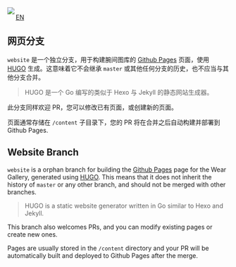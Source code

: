 <img  src="https://github.com/ichenhe/wear-gallery/actions/workflows/gh-pages.yml/badge.svg?branch=website" align='left'/>

[EN](#website-branch)

## 网页分支

`website` 是一个独立分支，用于构建腕间图库的 [Github Pages](https://wg.chenhe.me/) 页面，使用 [HUGO](https://gohugo.io/) 生成。这意味着它不会继承 `master` 或其他任何分支的历史，也不应当与其他分支合并。

> HUGO 是一个 Go 编写的类似于 Hexo 与 Jekyll 的静态网站生成器。

此分支同样欢迎 PR，您可以修改已有页面，或创建新的页面。

页面通常存储在 `/content`  子目录下，您的 PR 将在合并之后自动构建并部署到 Github Pages.

## Website Branch

`website` is a orphan branch for building the [Github Pages](https://wg.chenhe.me/) page for the Wear Gallery, generated using [HUGO](https://gohugo.io/). This means that it does not inherit the history of `master` or any other branch, and should not be merged with other branches.

> HUGO is a static website generator written in Go similar to Hexo and Jekyll.

This branch also welcomes PRs, and you can modify existing pages or create new ones.

Pages are usually stored in the `/content` directory and your PR will be automatically built and deployed to Github Pages after the merge.

